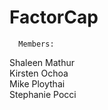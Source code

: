 # FactorCap

      Members:         
    
   Shaleen Mathur  
    Kirsten Ochoa    
    Mike Ploythai  
   Stephanie Pocci 
  
